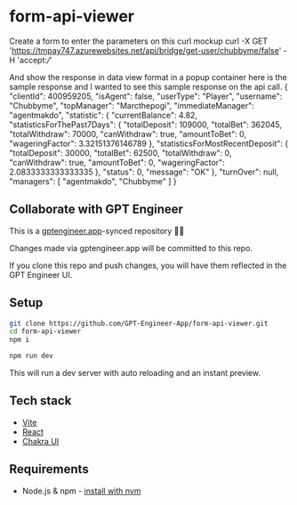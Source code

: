 # form-api-viewer

Create a form to enter the parameters on this curl mockup curl -X GET 'https://tmpay747.azurewebsites.net/api/bridge/get-user/chubbyme/false' -H 'accept:*/*'

And show the response in data view format in a popup container here is the sample response and I wanted to see this sample response on the api call.   {
  "clientId": 400959205,
  "isAgent": false,
  "userType": "Player",
  "username": "Chubbyme",
  "topManager": "Marcthepogi",
  "immediateManager": "agentmakdo",
  "statistic": {
    "currentBalance": 4.82,
    "statisticsForThePast7Days": {
      "totalDeposit": 109000,
      "totalBet": 362045,
      "totalWithdraw": 70000,
      "canWithdraw": true,
      "amountToBet": 0,
      "wageringFactor": 3.32151376146789
    },
    "statisticsForMostRecentDeposit": {
      "totalDeposit": 30000,
      "totalBet": 62500,
      "totalWithdraw": 0,
      "canWithdraw": true,
      "amountToBet": 0,
      "wageringFactor": 2.0833333333333335
    },
    "status": 0,
    "message": "OK"
  },
  "turnOver": null,
  "managers": [
    "agentmakdo",
    "Chubbyme"
  ]
} 

## Collaborate with GPT Engineer

This is a [gptengineer.app](https://gptengineer.app)-synced repository 🌟🤖

Changes made via gptengineer.app will be committed to this repo.

If you clone this repo and push changes, you will have them reflected in the GPT Engineer UI.

## Setup

```sh
git clone https://github.com/GPT-Engineer-App/form-api-viewer.git
cd form-api-viewer
npm i
```

```sh
npm run dev
```

This will run a dev server with auto reloading and an instant preview.

## Tech stack

- [Vite](https://vitejs.dev/)
- [React](https://react.dev/)
- [Chakra UI](https://chakra-ui.com/)

## Requirements

- Node.js & npm - [install with nvm](https://github.com/nvm-sh/nvm#installing-and-updating)
